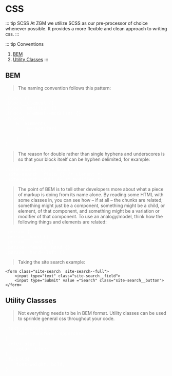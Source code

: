# CSS

::: tip SCSS
At ZGM we utilize SCSS as our pre-processor of choice whenever possible.  It provides a more flexible and clean approach to writing css.
:::

::: tip Conventions
1. [BEM](#bem)
2. [Utility Classes](#utility-classses)
:::

## BEM


> The naming convention follows this pattern:

<pre style="color:white">
.block {}
.block__element {}
.block--modifier {}
.block__element--modifier {}
.block{
    &__element{
        &--modifer{
        }
    }   
}
</pre>

> The reason for double rather than single hyphens and underscores is so that your block itself can be hyphen delimited, for example:
 
<pre style="color:white">
.site-search {} /* Block */
.site-search__field {} /* Element */
.site-search--full {} /* Modifier */
</pre>

> The point of BEM is to tell other developers more about what a piece of markup is doing from its name alone. By reading some HTML with some classes in, you can see how – if at all – the chunks are related; something might just be a component, something might be a child, or element, of that component, and something might be a variation or modifier of that component. To use an analogy/model, think how the following things and elements are related:

<pre style="color:white">
.person {}
.person__hand {}
.person--female {}
.person--female__hand {}
.person__hand--left {}
</pre>

> Taking the site search example:

    <form class="site-search  site-search--full">
        <input type="text" class="site-search__field">
        <input type="Submit" value ="Search" class="site-search__button">
    </form>


## Utility Classses


> Not everything needs to be in BEM format.  Utility classes can be used to sprinkle general css throughout your code.

<pre style="color:white">
.text-uppercase { 
    text-transform: uppercase; 
}
.color-blue { 
    color: blue;
}
.fw-bold{
    font-weight: bold;
}
</pre>